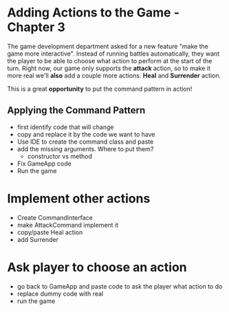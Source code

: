 # Adding Actions to the Game - Chapter 3

The game development department asked for a new feature "make the game more interactive".
Instead of running battles automatically, they want the player to be able to choose
what action to perform at the start of the turn. Right now, our game only
supports the **attack** action, so to make it more real we'll **also** add a couple more actions.
**Heal** and **Surrender** action.

This is a great **opportunity** to put the command pattern in action!

## Applying the Command Pattern
- first identify code that will change
- copy and replace it by the code we want to have
- Use IDE to create the command class and paste
- add the missing arguments. Where to put them?
  - constructor vs method
- Fix GameApp code
- Run the game
  
# Implement other actions
- Create CommandInterface
- make AttackCommand implement it
- copy/paste Heal action
- add Surrender
  

# Ask player to choose an action
- go back to GameApp and paste code to ask the player what action to do
- replace dummy code with real
- run the game
